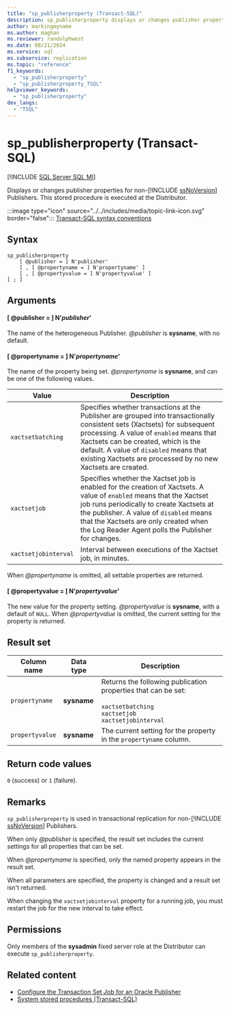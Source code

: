 ```yaml
---
title: "sp_publisherproperty (Transact-SQL)"
description: sp_publisherproperty displays or changes publisher properties for non-SQL Server Publishers.
author: markingmyname
ms.author: maghan
ms.reviewer: randolphwest
ms.date: 08/21/2024
ms.service: sql
ms.subservice: replication
ms.topic: "reference"
f1_keywords:
  - "sp_publisherproperty"
  - "sp_publisherproperty_TSQL"
helpviewer_keywords:
  - "sp_publisherproperty"
dev_langs:
  - "TSQL"
---
```

# sp_publisherproperty (Transact-SQL)

[!INCLUDE [SQL Server SQL MI](../../includes/applies-to-version/sql-asdbmi.md)]

Displays or changes publisher properties for non-[!INCLUDE [ssNoVersion](../../includes/ssnoversion-md.md)] Publishers. This stored procedure is executed at the Distributor.

:::image type="icon" source="../../includes/media/topic-link-icon.svg" border="false"::: [Transact-SQL syntax conventions](../../t-sql/language-elements/transact-sql-syntax-conventions-transact-sql.md)

## Syntax

```syntaxsql
sp_publisherproperty
    [ @publisher = ] N'publisher'
    [ , [ @propertyname = ] N'propertyname' ]
    [ , [ @propertyvalue = ] N'propertyvalue' ]
[ ; ]
```

## Arguments

#### [ @publisher = ] N'*publisher*'

The name of the heterogeneous Publisher. *@publisher* is **sysname**, with no default.

#### [ @propertyname = ] N'*propertyname*'

The name of the property being set. *@propertyname* is **sysname**, and can be one of the following values.

| Value | Description |
| --- | --- |
| `xactsetbatching` | Specifies whether transactions at the Publisher are grouped into transactionally consistent sets (Xactsets) for subsequent processing. A value of `enabled` means that Xactsets can be created, which is the default. A value of `disabled` means that existing Xactsets are processed by no new Xactsets are created. |
| `xactsetjob` | Specifies whether the Xactset job is enabled for the creation of Xactsets. A value of `enabled` means that the Xactset job runs periodically to create Xactsets at the publisher. A value of `disabled` means that the Xactsets are only created when the Log Reader Agent polls the Publisher for changes. |
| `xactsetjobinterval` | Interval between executions of the Xactset job, in minutes. |

When *@propertyname* is omitted, all settable properties are returned.

#### [ @propertyvalue = ] N'*propertyvalue*'

The new value for the property setting. *@propertyvalue* is **sysname**, with a default of `NULL`. When *@propertyvalue* is omitted, the current setting for the property is returned.

## Result set

| Column name | Data type | Description |
| --- | --- | --- |
| `propertyname` | **sysname** | Returns the following publication properties that can be set:<br /><br />`xactsetbatching`<br />`xactsetjob`<br />`xactsetjobinterval` |
| `propertyvalue` | **sysname** | The current setting for the property in the `propertyname` column. |

## Return code values

`0` (success) or `1` (failure).

## Remarks

`sp_publisherproperty` is used in transactional replication for non-[!INCLUDE [ssNoVersion](../../includes/ssnoversion-md.md)] Publishers.

When only *@publisher* is specified, the result set includes the current settings for all properties that can be set.

When *@propertyname* is specified, only the named property appears in the result set.

When all parameters are specified, the property is changed and a result set isn't returned.

When changing the `xactsetjobinterval` property for a running job, you must restart the job for the new interval to take effect.

## Permissions

Only members of the **sysadmin** fixed server role at the Distributor can execute `sp_publisherproperty`.

## Related content

- [Configure the Transaction Set Job for an Oracle Publisher](../replication/administration/configure-the-transaction-set-job-for-an-oracle-publisher.md)
- [System stored procedures (Transact-SQL)](system-stored-procedures-transact-sql.md)

